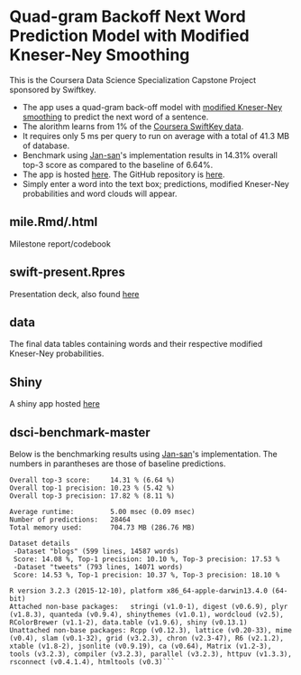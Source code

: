 # Quad-gram Backoff Next Word Prediction Model with Modified Kneser-Ney Smoothing

This is the Coursera Data Science Specialization Capstone Project sponsored by Swiftkey.
- The app uses a quad-gram back-off model with [modified Kneser-Ney smoothing](http://www.aclweb.org/anthology/P/P96/P96-1041.pdf) to predict the next word of a sentence. 
- The alorithm learns from 1% of the [Coursera SwiftKey data](https://d396qusza40orc.cloudfront.net/dsscapstone/dataset/Coursera-SwiftKey.zip). 
- It requires only 5 ms per query to run on average with a total of 41.3 MB of database. 
- Benchmark using [Jan-san](https://github.com/jan-san/dsci-benchmark/)'s implementation results in 14.31% overall top-3 score as compared to the baseline of 6.64%.
- The app is hosted [here](https://cstorm125.shinyapps.io/swiftkey). The GitHub repository is [here](https://cstorm125.shinyapps.io/swiftkey).
- Simply enter a word into the text box; predictions, modified Kneser-Ney probabilities and word clouds will appear.

## mile.Rmd/.html
Milestone report/codebook
## swift-present.Rpres
Presentation deck, also found [here](http://rpubs.com/cstorm125/swiftkey)
## data
The final data tables containing words and their respective modified Kneser-Ney probabilities.
## Shiny
A shiny app hosted [here](http://cstorm125.shinyapps.io/swiftkey/)
## dsci-benchmark-master
Below is the benchmarking results using [Jan-san](https://github.com/jan-san/dsci-benchmark/)'s implementation. The numbers in parantheses are those of baseline predictions.
```{r, eval=FALSE}
Overall top-3 score:     14.31 % (6.64 %)
Overall top-1 precision: 10.23 % (5.42 %)
Overall top-3 precision: 17.82 % (8.11 %)

Average runtime:         5.00 msec (0.09 msec)
Number of predictions:   28464
Total memory used:       704.73 MB (286.76 MB)

Dataset details
 -Dataset "blogs" (599 lines, 14587 words)
 Score: 14.08 %, Top-1 precision: 10.10 %, Top-3 precision: 17.53 %
 -Dataset "tweets" (793 lines, 14071 words)
 Score: 14.53 %, Top-1 precision: 10.37 %, Top-3 precision: 18.10 %

R version 3.2.3 (2015-12-10), platform x86_64-apple-darwin13.4.0 (64-bit)
Attached non-base packages:   stringi (v1.0-1), digest (v0.6.9), plyr (v1.8.3), quanteda (v0.9.4), shinythemes (v1.0.1), wordcloud (v2.5), RColorBrewer (v1.1-2), data.table (v1.9.6), shiny (v0.13.1)
Unattached non-base packages: Rcpp (v0.12.3), lattice (v0.20-33), mime (v0.4), slam (v0.1-32), grid (v3.2.3), chron (v2.3-47), R6 (v2.1.2), xtable (v1.8-2), jsonlite (v0.9.19), ca (v0.64), Matrix (v1.2-3), tools (v3.2.3), compiler (v3.2.3), parallel (v3.2.3), httpuv (v1.3.3), rsconnect (v0.4.1.4), htmltools (v0.3)```
